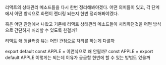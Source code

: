 리액트의 상태관리 메소드들을 다시 한번 정리해봐야겠다. 
어떤 의미들이 있고, 각 단계에서 어떤 방식으로 화면이 렌더링 되는지 한번 정리해봐야겠다. 

훅은 어떤 관점에서 나왔고
기존에 리액트 상태관리 메소드들이 처리하던것을 어떤 방식으로 간단하게 처리할 수 있도록 한걸까?

리액트 왜 앵귤러랑 뷰는 어떤 관점으로 처리를 하는게 다를까

export default const APPLE = <View></View> 이런식으로 왜 안될까?
const APPLE = <View></View>
export default APPLE
이렇게는 되는데
이유가 궁금함
한번에 할 수 있는 방법도 있을까
<!--stackedit_data:
eyJoaXN0b3J5IjpbMTUyMDMzNzMwOSwyMDM3NjUwMjE5XX0=
-->